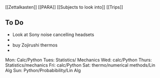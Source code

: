 [[Zettalkasten]]
[[PARA]]
[[Subjects to look into]]
[[Trips]]

## To Do
- Look at Sony noise cancelling headsets
- 
- buy Zojirushi thermos
- 

Mon: Calc/Python
Tues: Statistics/ Mechanics
Wed: calc/Python
Thurs: Statistics/mechanics
Fri: calc/Python
Sat: thermo/numerical methods/Lin Alg
Sun: Python/Probabibility/Lin Alg